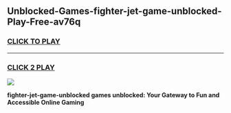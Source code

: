 
## Unblocked-Games-fighter-jet-game-unblocked-Play-Free-av76q
<h3>
<a href="https://premium76.site?title=fighter-jet-game-unblocked&ref=18A">CLICK TO PLAY</a></h3>
<hr>

<h3>
<a href="https://premium76.site?title=fighter-jet-game-unblocked&ref=18A">CLICK 2 PLAY</a>
  
</h3>

<a href="https://premium76.site?title=fighter-jet-game-unblocked&ref=18A"><img src="https://clearcache.store/games.png"></a>


**fighter-jet-game-unblocked games unblocked: Your Gateway to Fun and Accessible Online Gaming**
